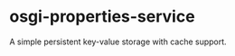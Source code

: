 osgi-properties-service
=======================

A simple persistent key-value storage with cache support.
